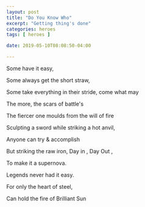 ```yaml
---
layout: post
title: "Do You Know Who"
excerpt: "Getting thing's done"
categories: heroes
tags: [ heroes ]

date: 2019-05-10T08:08:50-04:00

---
```


Some have it easy,

Some always get the short straw,

Some take everything in their stride, come what may

The more, the scars of battle's

The fiercer one moulds from the will of fire

Sculpting a sword while striking a hot anvil,

Anyone can try & accomplish

But striking the raw iron, Day in , Day Out ,

To make it a supernova.

Legends never had it easy.

For only the heart of steel,

Can hold the fire of Brilliant Sun
